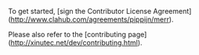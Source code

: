 To get started, [sign the Contributor License Agreement]
(http://www.clahub.com/agreements/pippijn/merr).

Please also refer to the [contributing page]
(http://xinutec.net/dev/contributing.html).
